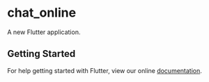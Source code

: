 # chat_online

A new Flutter application.

## Getting Started

For help getting started with Flutter, view our online
[documentation](https://flutter.io/).
